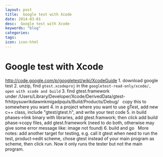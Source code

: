 ```yaml
---
layout: post
title:  Google test with Xcode
date: 2014-03-01
desc:  Google test with Xcode
keywords: "blog"
categories: 
tags: 
icon: icon-html
---
```


# Google test with Xcode

http://code.google.com/p/googletest/wiki/XcodeGuide 1\. download google test 2\. unzip, find `gtest.xcodeproj` in the `googletest-read-only/xcode/, open with xcode and build` 3\. find gtest.framework under /Users/Library/Developer/Xcode/DerivedData/gtest-frhitpysuwrikdawmkmigadpquls/Build/Products/Debug/   copy this to somewhere you want 4\. in a project where you want to use gTest, add new c++ class, include "gtest/gtest.h", and write your test code 5\. in build phases->link binary with libraries, add gtest.framwork; then click add build phase->copy files, add gtest.framework (need to do both, otherwise may give some error message like: image not found) 6\. build and go   More notes: add another target for testing, e.g. call it gtest when need to run the test, product->edit scheme, chose gtest instead of your main program as scheme, then click run. Now it only runs the tester but not the main program.
